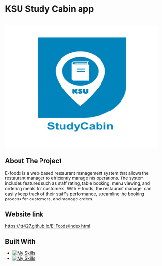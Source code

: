 
#  KSU Study Cabin app
<!-- PROJECT LOGO -->
<br />
<div align="center">
  
  <a href="https://github.com/Salsheddi/KSU Study Cabin app">
    <img src="/img/Picture1.png" alt="Logo" width="500" height="400">
  </a>

</div>

<!-- introduction -->
## About The Project

E-foods is a web-based restaurant management system that allows the restaurant manager to efficiently manage his operations. The system includes features such as staff rating, table booking, menu viewing, and ordering meals for customers. With E-foods, the restaurant manager can easily keep track of their staff's performance, streamline the booking process for customers, and manage orders.

## Website link
https://itt427.github.io/E-Foods/index.html

<!-- technology -->
## Built With

* [![My Skills](https://skills.thijs.gg/icons?i=bootstrap,html,css)](https://skills.thijs.gg)
* [![My Skills](https://skills.thijs.gg/icons?i=js,jquery)](https://skills.thijs.gg)
